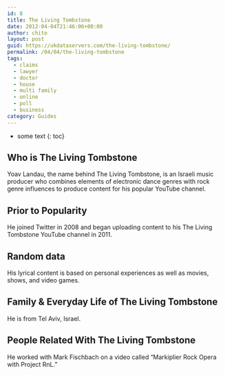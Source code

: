 ```yaml
---
id: 8
title: The Living Tombstone
date: 2012-04-04T21:46:06+00:00
author: chito
layout: post
guid: https://ukdataservers.com/the-living-tombstone/
permalink: /04/04/the-living-tombstone
tags:
  - claims
  - lawyer
  - doctor
  - house
  - multi family
  - online
  - poll
  - business
category: Guides
---
```


* some text
{: toc}


## Who is  The Living Tombstone
                  
                  
                  
Yoav Landau, the name behind The Living Tombstone, is an Israeli music producer who combines elements of electronic dance genres with rock genre influences to produce content for his popular YouTube channel.
                  
                
                
                
## Prior to Popularity 
                  
                  
                  
He joined Twitter in 2008 and began uploading content to his The Living Tombstone YouTube channel in 2011.
                  
                
                
                
## Random data 
                  
                  
                  
His lyrical content is based on personal experiences as well as movies, shows, and video games.
                  
                
                
                
## Family & Everyday Life of The Living Tombstone
                  
                  
                  
He is from Tel Aviv, Israel.
                  
                
                
                
## People Related With  The Living Tombstone
                  
                  
                  
He worked with Mark Fischbach on a video called &#8220;Markiplier Rock Opera with Project RnL.&#8221;
                  
                
              
            
          
          
          
    
    
  
